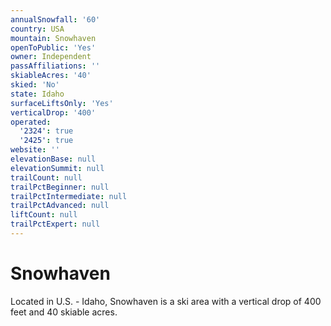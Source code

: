 ```yaml
---
annualSnowfall: '60'
country: USA
mountain: Snowhaven
openToPublic: 'Yes'
owner: Independent
passAffiliations: ''
skiableAcres: '40'
skied: 'No'
state: Idaho
surfaceLiftsOnly: 'Yes'
verticalDrop: '400'
operated:
  '2324': true
  '2425': true
website: ''
elevationBase: null
elevationSummit: null
trailCount: null
trailPctBeginner: null
trailPctIntermediate: null
trailPctAdvanced: null
liftCount: null
trailPctExpert: null
---
```



# Snowhaven

Located in U.S. - Idaho, Snowhaven is a ski area with a vertical drop of 400 feet and 40 skiable acres.
